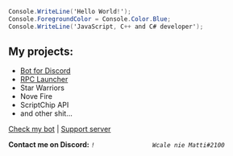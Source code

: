 ```cs
Console.WriteLine('Hello World!');
Console.ForegroundColor = Console.Color.Blue;
Console.WriteLine('JavaScript, C++ and C# developer');
```

## My projects:
- <a href="https://vavebot.pl/">Bot for Discord</a>
- <a href="https://vavebot.pl/rpc">RPC Launcher</a>
- Star Warriors
- Nove Fire
- ScriptChip API
- and other shit...

[Check my bot](https://vavebot.pl/add) | [Support server](https://discord.gg/YvvKxrB)


**Contact me on Discord:** *`!                Wcale nie Matti#2100`*
